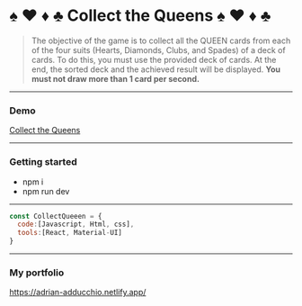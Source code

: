# :spades: :hearts: :diamonds: :clubs: Collect the Queens :spades: :hearts: :diamonds: :clubs:
> The objective of the game is to collect all the QUEEN cards from
            each of the four suits (Hearts, Diamonds, Clubs, and Spades) of a
            deck of cards. To do this, you must use the provided deck of cards.
            At the end, the sorted deck and the achieved result will be
            displayed. **You must not draw more than 1 card per second.**


--- 
### Demo
[Collect the Queens](https://collect-queens.netlify.app/)

--- 
### Getting started
- npm i
- npm run dev


***

```js
const CollectQueeen = {
  code:[Javascript, Html, css],
  tools:[React, Material-UI]
}
```

---
### My portfolio 
https://adrian-adducchio.netlify.app/

